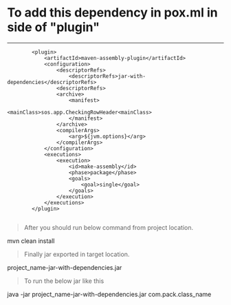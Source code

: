 # To add this dependency in pox.ml in side of "plugin"
---
```
		<plugin>	
			<artifactId>maven-assembly-plugin</artifactId>
			<configuration>
				<descriptorRefs>
					<descriptorRefs>jar-with-dependencies</descriptorRefs>
				<descriptorRefs>
				<archive>
					<manifest>
						<mainClass>sos.app.CheckingRowHeader<mainClass>
					</manifest>
				</archive>
				<compilerArgs>
					<arg>${jvm.options}</arg>
				</compilerArgs>	
			</configuration>
			<executions>
				<execution>
					<id>make-assembly</id>
					<phase>package</phase>
					<goals>
						<goal>single</goal>
					</goals>
				</execution>
			</executions>
		</plugin>	
   
```   
> After you should run below command from project location.
 
 mvn clean install
 
 > Finally jar exported in target location.
 
 project_name-jar-with-dependencies.jar
 
 > To run the below jar like this
 
 java -jar project_name-jar-with-dependencies.jar com.pack.class_name <arguments>
 
 
